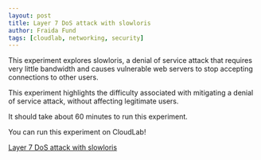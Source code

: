 ```yaml
---
layout: post
title: Layer 7 DoS attack with slowloris 
author: Fraida Fund
tags: [cloudlab, networking, security]
---
```


This experiment explores slowloris, a denial of service attack that requires very little bandwidth and causes vulnerable web servers to stop accepting connections to other users. 

This experiment highlights the difficulty associated with mitigating a denial of service attack, without affecting legitimate users.

It should take about 60 minutes to run this experiment.

You can run this experiment on CloudLab!

[Layer 7 DoS attack with slowloris](https://witestlab.poly.edu/blog/slowloris/)
